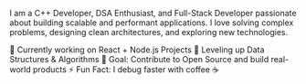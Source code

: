I am a C++ Developer, DSA Enthusiast, and Full-Stack Developer passionate about building scalable and performant applications.
I love solving complex problems, designing clean architectures, and exploring new technologies.

🔭 Currently working on React + Node.js Projects
🌱 Leveling up Data Structures & Algorithms
🎯 Goal: Contribute to Open Source and build real-world products
⚡ Fun Fact: I debug faster with coffee ☕
